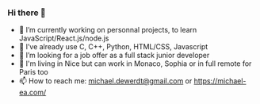 ### Hi there 👋

- 🔭 I’m currently working on personnal projects, to learn JavaScript/React.js/node.js
- 🌱 I’ve already use C, C++, Python, HTML/CSS, Javascript
- 👯 I’m looking for a job offer as a full stack junior developer
- 💬 I'm living in Nice but can work in Monaco, Sophia or in full remote for Paris too
- 📫 How to reach me: michael.dewerdt@gmail.com or https://michael-ea.com/
